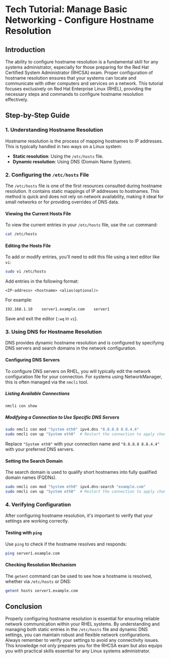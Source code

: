 # Tech Tutorial: Manage Basic Networking - Configure Hostname Resolution

## Introduction

The ability to configure hostname resolution is a fundamental skill for any systems administrator, especially for those preparing for the Red Hat Certified System Administrator (RHCSA) exam. Proper configuration of hostname resolution ensures that your systems can locate and communicate with other computers and services on a network. This tutorial focuses exclusively on Red Hat Enterprise Linux (RHEL), providing the necessary steps and commands to configure hostname resolution effectively.

## Step-by-Step Guide

### 1. Understanding Hostname Resolution

Hostname resolution is the process of mapping hostnames to IP addresses. This is typically handled in two ways on a Linux system:
- **Static resolution**: Using the `/etc/hosts` file.
- **Dynamic resolution**: Using DNS (Domain Name System).

### 2. Configuring the `/etc/hosts` File

The `/etc/hosts` file is one of the first resources consulted during hostname resolution. It contains static mappings of IP addresses to hostnames. This method is quick and does not rely on network availability, making it ideal for small networks or for providing overrides of DNS data.

#### Viewing the Current Hosts File
To view the current entries in your `/etc/hosts` file, use the `cat` command:

```bash
cat /etc/hosts
```

#### Editing the Hosts File
To add or modify entries, you'll need to edit this file using a text editor like `vi`:

```bash
sudo vi /etc/hosts
```

Add entries in the following format:

```
<IP-address> <hostname> <alias(optional)>
```

For example:

```
192.168.1.10    server1.example.com    server1
```

Save and exit the editor (`:wq` in `vi`).

### 3. Using DNS for Hostname Resolution

DNS provides dynamic hostname resolution and is configured by specifying DNS servers and search domains in the network configuration.

#### Configuring DNS Servers
To configure DNS servers on RHEL, you will typically edit the network configuration file for your connection. For systems using NetworkManager, this is often managed via the `nmcli` tool.

##### Listing Available Connections

```bash
nmcli con show
```

##### Modifying a Connection to Use Specific DNS Servers

```bash
sudo nmcli con mod "System eth0" ipv4.dns "8.8.8.8 8.8.4.4"
sudo nmcli con up "System eth0"  # Restart the connection to apply changes
```

Replace `"System eth0"` with your connection name and `"8.8.8.8 8.8.4.4"` with your preferred DNS servers.

#### Setting the Search Domain

The search domain is used to qualify short hostnames into fully qualified domain names (FQDNs).

```bash
sudo nmcli con mod "System eth0" ipv4.dns-search "example.com"
sudo nmcli con up "System eth0"  # Restart the connection to apply changes
```

### 4. Verifying Configuration

After configuring hostname resolution, it's important to verify that your settings are working correctly.

#### Testing with `ping`

Use `ping` to check if the hostname resolves and responds:

```bash
ping server1.example.com
```

#### Checking Resolution Mechanism

The `getent` command can be used to see how a hostname is resolved, whether via `/etc/hosts` or DNS:

```bash
getent hosts server1.example.com
```

## Conclusion

Properly configuring hostname resolution is essential for ensuring reliable network communication within your RHEL systems. By understanding and managing both static entries in the `/etc/hosts` file and dynamic DNS settings, you can maintain robust and flexible network configurations. Always remember to verify your settings to avoid any connectivity issues. This knowledge not only prepares you for the RHCSA exam but also equips you with practical skills essential for any Linux systems administrator.